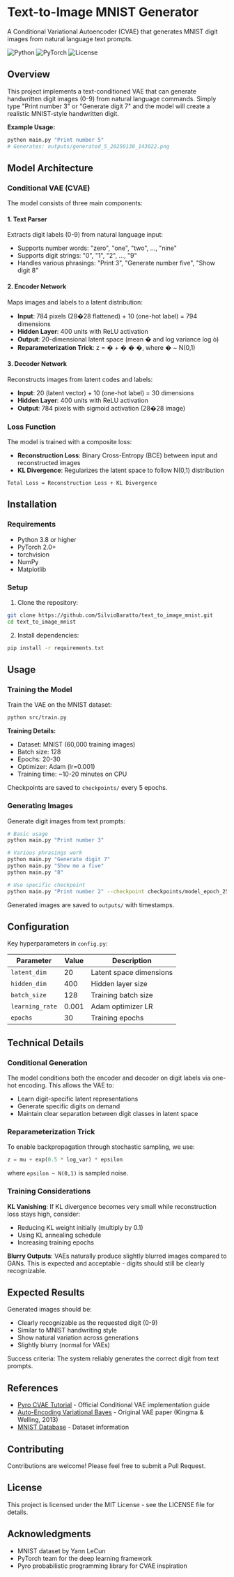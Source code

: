 # Text-to-Image MNIST Generator

A Conditional Variational Autoencoder (CVAE) that generates MNIST digit images from natural language text prompts.

![Python](https://img.shields.io/badge/python-3.8+-blue.svg)
![PyTorch](https://img.shields.io/badge/PyTorch-2.0+-ee4c2c.svg)
![License](https://img.shields.io/badge/license-MIT-green.svg)

## Overview

This project implements a text-conditioned VAE that can generate handwritten digit images (0-9) from natural language commands. Simply type "Print number 3" or "Generate digit 7" and the model will create a realistic MNIST-style handwritten digit.

**Example Usage:**

```bash
python main.py "Print number 5"
# Generates: outputs/generated_5_20250130_143022.png
```

## Model Architecture

### Conditional VAE (CVAE)

The model consists of three main components:

#### 1. Text Parser

Extracts digit labels (0-9) from natural language input:

- Supports number words: "zero", "one", "two", ..., "nine"
- Supports digit strings: "0", "1", "2", ..., "9"
- Handles various phrasings: "Print 3", "Generate number five", "Show digit 8"

#### 2. Encoder Network

Maps images and labels to a latent distribution:

- **Input**: 784 pixels (28�28 flattened) + 10 (one-hot label) = 794 dimensions
- **Hidden Layer**: 400 units with ReLU activation
- **Output**: 20-dimensional latent space (mean � and log variance log ò)
- **Reparameterization Trick**: z = � + � � �, where � ~ N(0,1)

#### 3. Decoder Network

Reconstructs images from latent codes and labels:

- **Input**: 20 (latent vector) + 10 (one-hot label) = 30 dimensions
- **Hidden Layer**: 400 units with ReLU activation
- **Output**: 784 pixels with sigmoid activation (28�28 image)

### Loss Function

The model is trained with a composite loss:

- **Reconstruction Loss**: Binary Cross-Entropy (BCE) between input and reconstructed images
- **KL Divergence**: Regularizes the latent space to follow N(0,1) distribution

```
Total Loss = Reconstruction Loss + KL Divergence
```

## Installation

### Requirements

- Python 3.8 or higher
- PyTorch 2.0+
- torchvision
- NumPy
- Matplotlib

### Setup

1. Clone the repository:

```bash
git clone https://github.com/SilvioBaratto/text_to_image_mnist.git
cd text_to_image_mnist
```

2. Install dependencies:

```bash
pip install -r requirements.txt
```

## Usage

### Training the Model

Train the VAE on the MNIST dataset:

```bash
python src/train.py
```

**Training Details:**

- Dataset: MNIST (60,000 training images)
- Batch size: 128
- Epochs: 20-30
- Optimizer: Adam (lr=0.001)
- Training time: ~10-20 minutes on CPU

Checkpoints are saved to `checkpoints/` every 5 epochs.

### Generating Images

Generate digit images from text prompts:

```bash
# Basic usage
python main.py "Print number 3"

# Various phrasings work
python main.py "Generate digit 7"
python main.py "Show me a five"
python main.py "8"

# Use specific checkpoint
python main.py "Print number 2" --checkpoint checkpoints/model_epoch_25.pt
```

Generated images are saved to `outputs/` with timestamps.

## Configuration

Key hyperparameters in `config.py`:

| Parameter       | Value | Description             |
| --------------- | ----- | ----------------------- |
| `latent_dim`    | 20    | Latent space dimensions |
| `hidden_dim`    | 400   | Hidden layer size       |
| `batch_size`    | 128   | Training batch size     |
| `learning_rate` | 0.001 | Adam optimizer LR       |
| `epochs`        | 30    | Training epochs         |

## Technical Details

### Conditional Generation

The model conditions both the encoder and decoder on digit labels via one-hot encoding. This allows the VAE to:

- Learn digit-specific latent representations
- Generate specific digits on demand
- Maintain clear separation between digit classes in latent space

### Reparameterization Trick

To enable backpropagation through stochastic sampling, we use:

```python
z = mu + exp(0.5 * log_var) * epsilon
```

where `epsilon ~ N(0,1)` is sampled noise.

### Training Considerations

**KL Vanishing**: If KL divergence becomes very small while reconstruction loss stays high, consider:

- Reducing KL weight initially (multiply by 0.1)
- Using KL annealing schedule
- Increasing training epochs

**Blurry Outputs**: VAEs naturally produce slightly blurred images compared to GANs. This is expected and acceptable - digits should still be clearly recognizable.

## Expected Results

Generated images should be:

- Clearly recognizable as the requested digit (0-9)
- Similar to MNIST handwriting style
- Show natural variation across generations
- Slightly blurry (normal for VAEs)

Success criteria: The system reliably generates the correct digit from text prompts.

## References

- [Pyro CVAE Tutorial](https://pyro.ai/examples/cvae.html) - Official Conditional VAE implementation guide
- [Auto-Encoding Variational Bayes](https://arxiv.org/abs/1312.6114) - Original VAE paper (Kingma & Welling, 2013)
- [MNIST Database](http://yann.lecun.com/exdb/mnist/) - Dataset information

## Contributing

Contributions are welcome! Please feel free to submit a Pull Request.

## License

This project is licensed under the MIT License - see the LICENSE file for details.

## Acknowledgments

- MNIST dataset by Yann LeCun
- PyTorch team for the deep learning framework
- Pyro probabilistic programming library for CVAE inspiration
